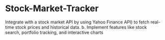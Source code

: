 # Stock-Market-Tracker
 Integrate with a stock market API by using Yahoo Finance API) to fetch real-time stock prices and historical data.  b. Implement features like stock search, portfolio tracking, and interactive charts
